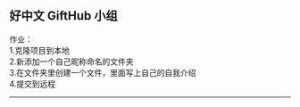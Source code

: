 ## 好中文 GiftHub 小组

作业：   
1.克隆项目到本地        
2.新添加一个自己昵称命名的文件夹    
3.在文件夹里创建一个文件，里面写上自己的自我介绍     
4.提交到远程  

<hr/>   


